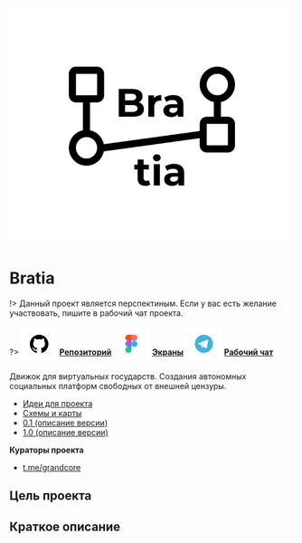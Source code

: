 ![Bratia-Logo](../../_media/logo-bratia.png ":size=150")

# Bratia

!> Данный проект является перспектиным. Если у вас есть желание участвовать, пишите в рабочий чат проекта.

?> <span style="vertical-align: -12px">![telegram](../../_media/icon-github.png ":size=32")</span> [**Репозиторий**](https://github.com/grandcore/bratia)
<span style="vertical-align: -12px">![telegram](../../_media/icon-figma.png ":size=32")</span> [**Экраны**](https://www.figma.com/file/NlikNEJQHliYlxI3MHhiSW/Share?node-id=8207%3A21160)
<span style="vertical-align: -12px">![telegram](../../_media/icon-telegram.png ":size=32")</span> [**Рабочий чат**](https://t.me/joinchat/FJcerjsmM23l8XHW)

Движок для виртуальных государств. Создания автономных социальных платформ свободных от внешней цензуры.

- [Идеи для проекта](ru/3.2-bratia/bratia-ideas.md)
- [Схемы и карты](ru/3.2-bratia/bratia-map.drawio ":ignore")
- [0.1 (описание версии)](ru/3.2-bratia/bratia-v0.1.md)
- [1.0 (описание версии)](ru/3.2-bratia/bratia-v1.0.md)

**Кураторы проекта**

- [t.me/grandcore](https://t.me/grandcore)

## Цель проекта

## Краткое описание

